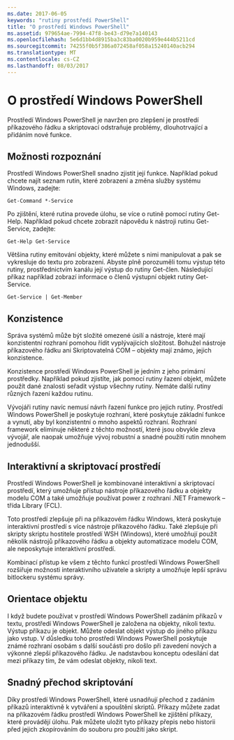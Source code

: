```yaml
---
ms.date: 2017-06-05
keywords: "rutiny prostředí PowerShell"
title: "O prostředí Windows PowerShell"
ms.assetid: 979654ae-7994-47f8-be43-d79e7a140143
ms.openlocfilehash: 5e6d1bb4d8915ba3c83ba0020b959e444b5211cd
ms.sourcegitcommit: 74255f0b5f386a072458af058a15240140acb294
ms.translationtype: MT
ms.contentlocale: cs-CZ
ms.lasthandoff: 08/03/2017
---
```

# <a name="about-windows-powershell"></a>O prostředí Windows PowerShell
Prostředí Windows PowerShell je navržen pro zlepšení je prostředí příkazového řádku a skriptovací odstraňuje problémy, dlouhotrvající a přidáním nové funkce.

## <a name="discoverability"></a>Možnosti rozpoznání
Prostředí Windows PowerShell snadno zjistit její funkce. Například pokud chcete najít seznam rutin, které zobrazení a změna služby systému Windows, zadejte:

```
Get-Command *-Service
```

Po zjištění, které rutina provede úlohu, se více o rutině pomocí rutiny Get-Help. Například pokud chcete zobrazit nápovědu k nástroji rutinu Get-Service, zadejte:

```
Get-Help Get-Service
```
Většina rutiny emitování objekty, které můžete s nimi manipulovat a pak se vykresluje do textu pro zobrazení. Abyste plně porozuměli tomu výstup této rutiny, prostřednictvím kanálu její výstup do rutiny Get-člen. Následující příkaz například zobrazí informace o členů výstupní objekt rutiny Get-Service.

```
Get-Service | Get-Member
```

## <a name="consistency"></a>Konzistence
Správa systémů může být složité omezené úsilí a nástroje, které mají konzistentní rozhraní pomohou řídit vyplývajících složitost. Bohužel nástroje příkazového řádku ani Skriptovatelná COM – objekty mají známo, jejich konzistence.

Konzistence prostředí Windows PowerShell je jedním z jeho primární prostředky. Například pokud zjistíte, jak pomocí rutiny řazení objekt, můžete použít dané znalosti seřadit výstup všechny rutiny. Nemáte další rutiny různých řazení každou rutinu.

Vývojáři rutiny navíc nemusí návrh řazení funkce pro jejich rutiny. Prostředí Windows PowerShell je poskytuje rozhraní, které poskytuje základní funkce a vynutí, aby byl konzistentní o mnoho aspektů rozhraní. Rozhraní framework eliminuje některé z těchto možností, které jsou obvykle zleva vývojář, ale naopak umožňuje vývoj robustní a snadné použití rutin mnohem jednodušší.

## <a name="interactive-and-scripting-environments"></a>Interaktivní a skriptovací prostředí
Prostředí Windows PowerShell je kombinované interaktivní a skriptovací prostředí, který umožňuje přístup nástroje příkazového řádku a objekty modelu COM a také umožňuje používat power z rozhraní .NET Framework – třída Library (FCL).

Toto prostředí zlepšuje při na příkazovém řádku Windows, která poskytuje interaktivní prostředí s více nástroje příkazového řádku. Také zlepšuje při skripty skriptu hostitele prostředí WSH (Windows), které umožňují použít několik nástrojů příkazového řádku a objekty automatizace modelu COM, ale neposkytuje interaktivní prostředí.

Kombinací přístup ke všem z těchto funkcí prostředí Windows PowerShell rozšiřuje možnosti interaktivního uživatele a skripty a umožňuje lepší správu bitlockeru systému správy.

## <a name="object-orientation"></a>Orientace objektu
I když budete používat v prostředí Windows PowerShell zadáním příkazů v textu, prostředí Windows PowerShell je založena na objekty, nikoli textu. Výstup příkazu je objekt. Můžete odeslat objekt výstup do jiného příkazu jako vstup. V důsledku toho prostředí Windows PowerShell poskytuje známé rozhraní osobám s další součásti pro došlo při zavedení nových a výkonné zlepší příkazového řádku. Je nadstavbou konceptu odesílání dat mezi příkazy tím, že vám odeslat objekty, nikoli text.

## <a name="easy-transition-to-scripting"></a>Snadný přechod skriptování
Díky prostředí Windows PowerShell, které usnadňují přechod z zadáním příkazů interaktivně k vytváření a spouštění skriptů. Příkazy můžete zadat na příkazovém řádku prostředí Windows PowerShell ke zjištění příkazy, které provádějí úlohu. Pak můžete uložit tyto příkazy přepis nebo historii před jejich zkopírováním do souboru pro použití jako skript.

